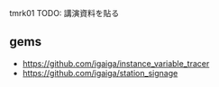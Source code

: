 tmrk01
TODO: 講演資料を貼る

## gems

- https://github.com/igaiga/instance_variable_tracer
- https://github.com/igaiga/station_signage
